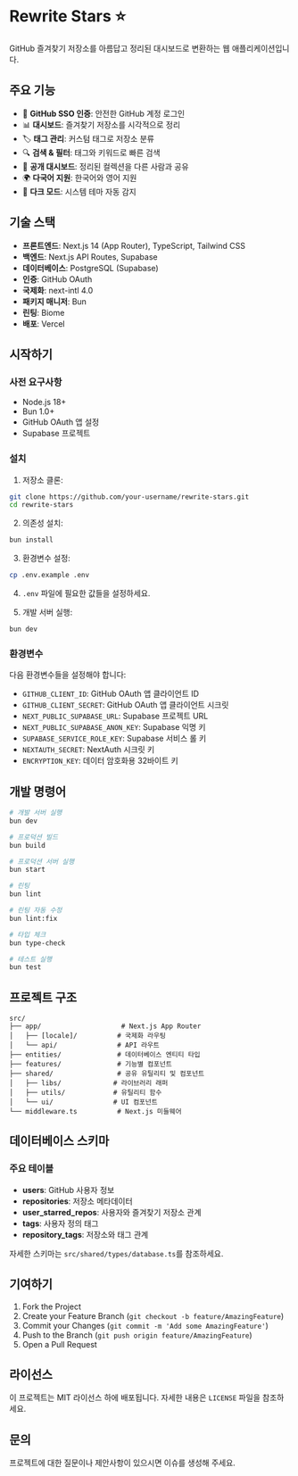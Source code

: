 # Rewrite Stars ⭐

GitHub 즐겨찾기 저장소를 아름답고 정리된 대시보드로 변환하는 웹 애플리케이션입니다.

## 주요 기능

- 🔐 **GitHub SSO 인증**: 안전한 GitHub 계정 로그인
- 📊 **대시보드**: 즐겨찾기 저장소를 시각적으로 정리
- 🏷️ **태그 관리**: 커스텀 태그로 저장소 분류
- 🔍 **검색 & 필터**: 태그와 키워드로 빠른 검색
- 🔗 **공개 대시보드**: 정리된 컬렉션을 다른 사람과 공유
- 🌍 **다국어 지원**: 한국어와 영어 지원
- 🌙 **다크 모드**: 시스템 테마 자동 감지

## 기술 스택

- **프론트엔드**: Next.js 14 (App Router), TypeScript, Tailwind CSS
- **백엔드**: Next.js API Routes, Supabase
- **데이터베이스**: PostgreSQL (Supabase)
- **인증**: GitHub OAuth
- **국제화**: next-intl 4.0
- **패키지 매니저**: Bun
- **린팅**: Biome
- **배포**: Vercel

## 시작하기

### 사전 요구사항

- Node.js 18+
- Bun 1.0+
- GitHub OAuth 앱 설정
- Supabase 프로젝트

### 설치

1. 저장소 클론:
```bash
git clone https://github.com/your-username/rewrite-stars.git
cd rewrite-stars
```

2. 의존성 설치:
```bash
bun install
```

3. 환경변수 설정:
```bash
cp .env.example .env
```

4. `.env` 파일에 필요한 값들을 설정하세요.

5. 개발 서버 실행:
```bash
bun dev
```

### 환경변수

다음 환경변수들을 설정해야 합니다:

- `GITHUB_CLIENT_ID`: GitHub OAuth 앱 클라이언트 ID
- `GITHUB_CLIENT_SECRET`: GitHub OAuth 앱 클라이언트 시크릿
- `NEXT_PUBLIC_SUPABASE_URL`: Supabase 프로젝트 URL
- `NEXT_PUBLIC_SUPABASE_ANON_KEY`: Supabase 익명 키
- `SUPABASE_SERVICE_ROLE_KEY`: Supabase 서비스 롤 키
- `NEXTAUTH_SECRET`: NextAuth 시크릿 키
- `ENCRYPTION_KEY`: 데이터 암호화용 32바이트 키

## 개발 명령어

```bash
# 개발 서버 실행
bun dev

# 프로덕션 빌드
bun build

# 프로덕션 서버 실행
bun start

# 린팅
bun lint

# 린팅 자동 수정
bun lint:fix

# 타입 체크
bun type-check

# 테스트 실행
bun test
```

## 프로젝트 구조

```
src/
├── app/                    # Next.js App Router
│   ├── [locale]/          # 국제화 라우팅
│   └── api/               # API 라우트
├── entities/              # 데이터베이스 엔티티 타입
├── features/              # 기능별 컴포넌트
├── shared/                # 공유 유틸리티 및 컴포넌트
│   ├── libs/             # 라이브러리 래퍼
│   ├── utils/            # 유틸리티 함수
│   └── ui/               # UI 컴포넌트
└── middleware.ts          # Next.js 미들웨어
```

## 데이터베이스 스키마

### 주요 테이블

- **users**: GitHub 사용자 정보
- **repositories**: 저장소 메타데이터
- **user_starred_repos**: 사용자와 즐겨찾기 저장소 관계
- **tags**: 사용자 정의 태그
- **repository_tags**: 저장소와 태그 관계

자세한 스키마는 `src/shared/types/database.ts`를 참조하세요.

## 기여하기

1. Fork the Project
2. Create your Feature Branch (`git checkout -b feature/AmazingFeature`)
3. Commit your Changes (`git commit -m 'Add some AmazingFeature'`)
4. Push to the Branch (`git push origin feature/AmazingFeature`)
5. Open a Pull Request

## 라이선스

이 프로젝트는 MIT 라이선스 하에 배포됩니다. 자세한 내용은 `LICENSE` 파일을 참조하세요.

## 문의

프로젝트에 대한 질문이나 제안사항이 있으시면 이슈를 생성해 주세요.